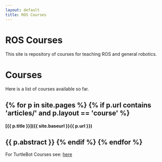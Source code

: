 ```yaml
---
layout: default
title: ROS Courses
---
```


# ROS Courses

This site is repository of courses for teaching ROS and general robotics. 


# Courses

Here is a list of courses available so far. 


{% for p in site.pages %}
    {% if p.url contains 'articles/' and p.layout == 'course' %}
----

#### [{{ p.title }}]({{ site.baseurl }}{{ p.url }})

{{ p.abstract }}
    {% endif %}
{% endfor %}
----



For TurtleBot Courses see: [here](turtlebot)